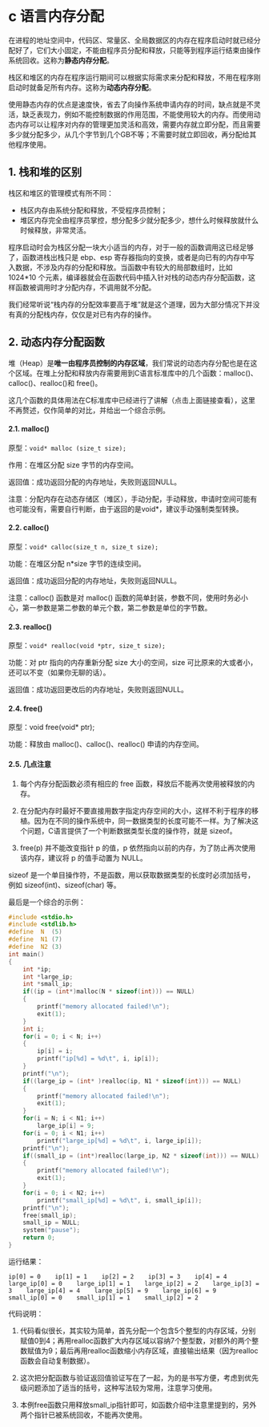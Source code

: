 # c 语言内存分配

在进程的地址空间中，代码区、常量区、全局数据区的内存在程序启动时就已经分配好了，它们大小固定，不能由程序员分配和释放，只能等到程序运行结束由操作系统回收。这称为**静态内存分配**。

栈区和堆区的内存在程序运行期间可以根据实际需求来分配和释放，不用在程序刚启动时就备足所有内存。这称为**动态内存分配**。

使用静态内存的优点是速度快，省去了向操作系统申请内存的时间，缺点就是不灵活，缺乏表现力，例如不能控制数据的作用范围，不能使用较大的内存。而使用动态内存可以让程序对内存的管理更加灵活和高效，需要内存就立即分配，而且需要多少就分配多少，从几个字节到几个GB不等；不需要时就立即回收，再分配给其他程序使用。

## 1. 栈和堆的区别

栈区和堆区的管理模式有所不同：

- 栈区内存由系统分配和释放，不受程序员控制；
- 堆区内存完全由程序员掌控，想分配多少就分配多少，想什么时候释放就什么时候释放，非常灵活。

程序启动时会为栈区分配一块大小适当的内存，对于一般的函数调用这已经足够了，函数进栈出栈只是 ebp、esp 寄存器指向的变换，或者是向已有的内存中写入数据，不涉及内存的分配和释放。当函数中有较大的局部数组时，比如 1024*10 个元素，编译器就会在函数代码中插入针对栈的动态内存分配函数，这样函数被调用时才分配内存，不调用就不分配。

我们经常听说“栈内存的分配效率要高于堆”就是这个道理，因为大部分情况下并没有真的分配栈内存，仅仅是对已有内存的操作。

## 2. 动态内存分配函数

堆（Heap）是**唯一由程序员控制的内存区域**，我们常说的动态内存分配也是在这个区域。在堆上分配和释放内存需要用到C语言标准库中的几个函数：malloc()、calloc()、realloc()和 free()。

这几个函数的具体用法在C标准库中已经进行了讲解（点击上面链接查看），这里不再赘述，仅作简单的对比，并给出一个综合示例。

#### 2.1. malloc()

原型：`void* malloc (size_t size);`

作用：在堆区分配 size 字节的内存空间。

返回值：成功返回分配的内存地址，失败则返回NULL。

注意：分配内存在动态存储区（堆区），手动分配，手动释放，申请时空间可能有也可能没有，需要自行判断，由于返回的是void*，建议手动强制类型转换。

#### 2.2. calloc()

原型：`void* calloc(size_t n, size_t size);`

功能：在堆区分配 n*size 字节的连续空间。

返回值：成功返回分配的内存地址，失败则返回NULL。

注意：calloc() 函数是对 malloc() 函数的简单封装，参数不同，使用时务必小心，第一参数是第二参数的单元个数，第二参数是单位的字节数。

#### 2.3. realloc()

原型：`void* realloc(void *ptr, size_t size);`

功能：对 ptr 指向的内存重新分配 size 大小的空间，size 可比原来的大或者小，还可以不变（如果你无聊的话）。

返回值：成功返回更改后的内存地址，失败则返回NULL。

#### 2.4. free()

原型：void free(void* ptr);

功能：释放由 malloc()、calloc()、realloc() 申请的内存空间。

#### 2.5. 几点注意

1) 每个内存分配函数必须有相应的 free 函数，释放后不能再次使用被释放的内存。

2) 在分配内存时最好不要直接用数字指定内存空间的大小，这样不利于程序的移植。因为在不同的操作系统中，同一数据类型的长度可能不一样。为了解决这个问题，C语言提供了一个判断数据类型长度的操作符，就是 sizeof。

3) free(p) 并不能改变指针 p 的值，p 依然指向以前的内存，为了防止再次使用该内存，建议将 p 的值手动置为 NULL。

sizeof 是一个单目操作符，不是函数，用以获取数据类型的长度时必须加括号，例如 sizeof(int)、sizeof(char) 等。

最后是一个综合的示例：

```c
#include <stdio.h>
#include <stdlib.h>
#define  N  (5)
#define  N1 (7)
#define  N2 (3)
int main()
{
    int *ip;
    int *large_ip;
    int *small_ip;
    if((ip = (int*)malloc(N * sizeof(int))) == NULL)
    {
        printf("memory allocated failed!\n");
        exit(1);
    }
    int i;
    for(i = 0; i < N; i++)
    {
        ip[i] = i;
        printf("ip[%d] = %d\t", i, ip[i]);
    }
    printf("\n");
    if((large_ip = (int* )realloc(ip, N1 * sizeof(int))) == NULL)
    {
        printf("memory allocated failed!\n");
        exit(1);
    }
    for(i = N; i < N1; i++)
        large_ip[i] = 9;
    for(i = 0; i < N1; i++)
        printf("large_ip[%d] = %d\t", i, large_ip[i]);
    printf("\n");
    if((small_ip = (int*)realloc(large_ip, N2 * sizeof(int))) == NULL)
    {
        printf("memory allocated failed!\n");
        exit(1);
    }
    for(i = 0; i < N2; i++)
        printf("small_ip[%d] = %d\t", i, small_ip[i]);
    printf("\n");
    free(small_ip);
    small_ip = NULL;
    system("pause");
    return 0;
}
```

运行结果：

```
ip[0] = 0    ip[1] = 1    ip[2] = 2    ip[3] = 3    ip[4] = 4
large_ip[0] = 0    large_ip[1] = 1    large_ip[2] = 2    large_ip[3] = 3    large_ip[4] = 4    large_ip[5] = 9    large_ip[6] = 9
small_ip[0] = 0    small_ip[1] = 1    small_ip[2] = 2
```

代码说明：
1) 代码看似很长，其实较为简单，首先分配一个包含5个整型的内存区域，分别赋值0到4；再用realloc函数扩大内存区域以容纳7个整型数，对额外的两个整数赋值为9；最后再用realloc函数缩小内存区域，直接输出结果（因为realloc函数会自动复制数据）。

2) 这次把分配函数与验证返回值验证写在了一起，为的是书写方便，考虑到优先级问题添加了适当的括号，这种写法较为常用，注意学习使用。

3) 本例free函数只用释放small_ip指针即可，如函数介绍中注意里提到的，另外两个指针已被系统回收，不能再次使用。